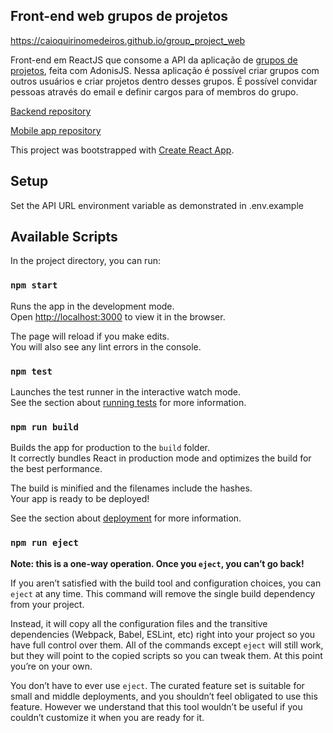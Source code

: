 ## Front-end web grupos de projetos

https://caioquirinomedeiros.github.io/group_project_web

Front-end em ReactJS que consome a API da aplicação de [grupos de projetos](https://github.com/CaioQuirinoMedeiros/group_project_api), feita com AdonisJS. Nessa aplicação é possível criar grupos com outros usuários e criar projetos dentro desses grupos. É possível convidar pessoas através do email e definir cargos para of membros do grupo.

[Backend repository](https://github.com/CaioQuirinoMedeiros/group_project_api)

[Mobile app repository](https://github.com/CaioQuirinoMedeiros/group_project_app)

This project was bootstrapped with [Create React App](https://github.com/facebook/create-react-app).

## Setup

Set the API URL environment variable as demonstrated in .env.example

## Available Scripts

In the project directory, you can run:

### `npm start`

Runs the app in the development mode.<br>
Open [http://localhost:3000](http://localhost:3000) to view it in the browser.

The page will reload if you make edits.<br>
You will also see any lint errors in the console.

### `npm test`

Launches the test runner in the interactive watch mode.<br>
See the section about [running tests](https://facebook.github.io/create-react-app/docs/running-tests) for more information.

### `npm run build`

Builds the app for production to the `build` folder.<br>
It correctly bundles React in production mode and optimizes the build for the best performance.

The build is minified and the filenames include the hashes.<br>
Your app is ready to be deployed!

See the section about [deployment](https://facebook.github.io/create-react-app/docs/deployment) for more information.

### `npm run eject`

**Note: this is a one-way operation. Once you `eject`, you can’t go back!**

If you aren’t satisfied with the build tool and configuration choices, you can `eject` at any time. This command will remove the single build dependency from your project.

Instead, it will copy all the configuration files and the transitive dependencies (Webpack, Babel, ESLint, etc) right into your project so you have full control over them. All of the commands except `eject` will still work, but they will point to the copied scripts so you can tweak them. At this point you’re on your own.

You don’t have to ever use `eject`. The curated feature set is suitable for small and middle deployments, and you shouldn’t feel obligated to use this feature. However we understand that this tool wouldn’t be useful if you couldn’t customize it when you are ready for it.
